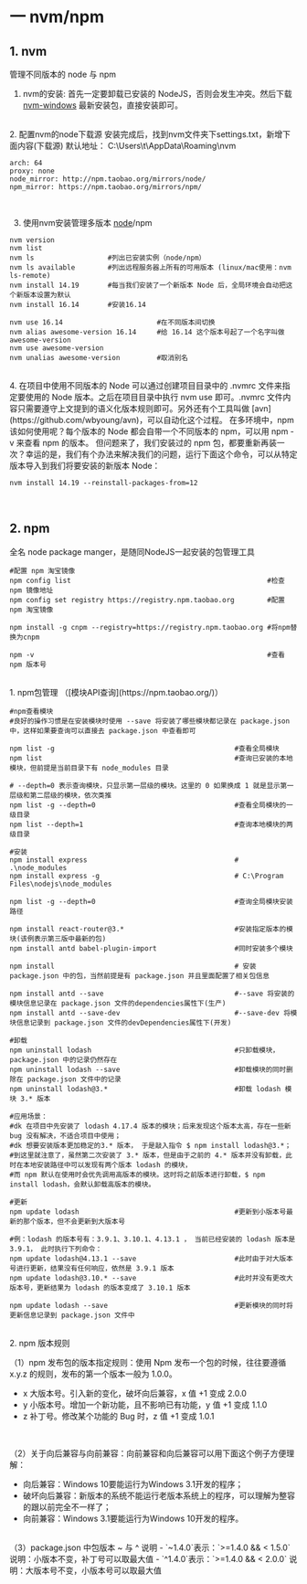 # 一 nvm/npm
## 1. nvm
管理不同版本的 node 与 npm
1. nvm的安装: 首先一定要卸载已安装的 NodeJS，否则会发生冲突。然后下载 [nvm-windows](https://github.com/coreybutler/nvm-windows/releases) 最新安装包，直接安装即可。
<br/>
2. 配置nvm的node下载源
安装完成后，找到nvm文件夹下settings.txt，新增下面内容(下载源)   默认地址： C:\Users\t\AppData\Roaming\nvm

```shell
arch: 64 
proxy: none 
node_mirror: http://npm.taobao.org/mirrors/node/ 
npm_mirror: https://npm.taobao.org/mirrors/npm/
```


<br/>

3. 使用nvm安装管理多版本 [node](http://nodejs.cn/)/npm

```shell
nvm version
nvm list
nvm ls                  #列出已安装实例（node/npm）
nvm ls available        #列出远程服务器上所有的可用版本 (linux/mac使用：nvm ls-remote)
nvm install 14.19       #每当我们安装了一个新版本 Node 后，全局环境会自动把这个新版本设置为默认
nvm install 16.14       #安装16.14

nvm use 16.14                       #在不同版本间切换 
nvm alias awesome-version 16.14     #给 16.14 这个版本号起了一个名字叫做 awesome-version
nvm use awesome-version
nvm unalias awesome-version         #取消别名

```
<br/>
4. 在项目中使用不同版本的 Node
可以通过创建项目目录中的 .nvmrc 文件来指定要使用的 Node 版本。之后在项目目录中执行 nvm use 即可。.nvmrc 文件内容只需要遵守上文提到的语义化版本规则即可。另外还有个工具叫做 [avn](https://github.com/wbyoung/avn)，可以自动化这个过程。
在多环境中，npm该如何使用呢？每个版本的 Node 都会自带一个不同版本的 npm，可以用 npm -v 来查看 npm 的版本。
但问题来了，我们安装过的 npm 包，都要重新再装一次？幸运的是，我们有个办法来解决我们的问题，运行下面这个命令，可以从特定版本导入到我们将要安装的新版本 Node：

```shell
nvm install 14.19 --reinstall-packages-from=12
```
<br/>

## 2. npm
全名 node package manger，是随同NodeJS一起安装的包管理工具

```shell
#配置 npm 淘宝镜像
npm config list                                                #检查 npm 镜像地址
npm config set registry https://registry.npm.taobao.org        #配置 npm 淘宝镜像

npm install -g cnpm --registry=https://registry.npm.taobao.org #将npm替换为cnpm

npm -v                                                         #查看 npm 版本号
```
<br/>
1. npm包管理 （[模块API查询](https://npm.taobao.org/)）

```shell
#npm查看模块
#良好的操作习惯是在安装模块时使用​ --save​ 将安装了哪些模块都记录在 ​package.json​ 中，这样如果要查询可以直接去 ​package.json​ 中查看即可

npm list -g                                            #查看全局模块
npm list                                               #查询已安装的本地模块，但前提是当前目录下有 ​node_modules ​目录

# --depth=0​ 表示查询模块，只显示第一层级的模块。这里的 0 如果换成 1 就是显示第一层级和第二层级的模块，依次类推
npm list -g --depth=0                                  #查看全局模块的一级目录
npm list --depth=1                                     #查询本地模块的两级目录
```

```shell
#安装
npm install express                                    # .\node_modules
npm install express -g                                 # C:\Program Files\nodejs\node_modules

npm list -g --depth=0                                  #查询全局模块安装路径

npm install react-router@3.*                           #安装指定版本的模块(该例表示第三版中最新的包)
npm install antd babel-plugin-import                   #同时安装多个模块

npm install                                            # 安装 package.json 中的包，当然前提是有 package.json 并且里面配置了相关包信息

npm install antd --save                                #​--save​ 将安装的模块信息记录在​ package.json​ 文件的dependencies属性下(生产)
npm install antd --save-dev                            #-​-save-dev 将模块信息记录到 ​package.json​ 文件的devDependencies属性下(开发)
```

```shell
#卸载
npm uninstall lodash                                   #只卸载模块， package.json 中的记录仍然存在
npm uninstall lodash --save                            #卸载模块的同时删除在 package.json 文件中的记录
npm uninstall lodash@3.*                               #卸载 lodash 模块 3.* 版本

#应用场景：
#dk 在项目中先安装了 lodash 4.17.4 版本的模块；后来发现这个版本太高，存在一些新 bug 没有解决，不适合项目中使用；
#dk 想要安装版本更加稳定的3.* 版本， 于是敲入指令 $ npm install lodash@3.*；
#到这里就注意了，虽然第二次安装了 3.* 版本，但是由于之前的 4.* 版本并没有卸载，此时在本地安装路径中可以发现有两个版本 lodash 的模块，
#而 npm 默认在使用时会优先调用高版本的模块。这时将之前版本进行卸载，$ npm install lodash，会默认卸载高版本的模块。
```

```shell
#更新
npm update lodash                                      #更新到小版本号最新的那个版本，但不会更新到大版本号

#例：lodash ​的版本号有：​3.9.1​、​3.10.1​、​4.13.1​ ， 当前已经安装的 ​lodash ​版本是 ​3.9.1​， 此时执行下列命令：
npm update lodash@4.13.1 --save                        #此时由于对大版本号进行更新，结果没有任何响应，依然是 ​3.9.1 ​版本
npm update lodash@3.10.* --save                        #此时并没有更改大版本号，更新结果为 ​lodash ​的版本变成了 ​3.10.1 ​版本

npm update lodash --save                               #更新模块的同时将更新信息记录到 ​package.json​ 文件中
```
<br/>
2. npm 版本规则

（1）npm 发布包的版本指定规则：使用 Npm 发布一个包的时候，往往要遵循 x.y.z 的规则，发布的第一个版本一般为 1.0.0。
- x 大版本号。引入新的变化，破坏向后兼容，x 值 +1 变成 2.0.0
- y 小版本号。增加一个新功能，且不影响已有功能，y 值 +1 变成 1.1.0
- z 补丁号。修改某个功能的 Bug 时，z 值 +1 变成 1.0.1

<br/>

（2）关于向后兼容与向前兼容：向前兼容和向后兼容可以用下面这个例子方便理解：
- 向后兼容：Windows 10要能运行为Windows 3.1开发的程序；
- 破坏向后兼容：新版本的系统不能运行老版本系统上的程序，可以理解为整容的跟以前完全不一样了；
- 向前兼容：Windows 3.1要能运行为Windows 10开发的程序。
<br/>
（3）package.json 中包版本 ~ 与 ^ 说明
- `~1.4.0`表示：`>=1.4.0 && < 1.5.0` 说明：小版本不变，补丁号可以取最大值
- `^1.4.0`表示：`>=1.4.0 && < 2.0.0` 说明：大版本号不变，小版本号可以取最大值